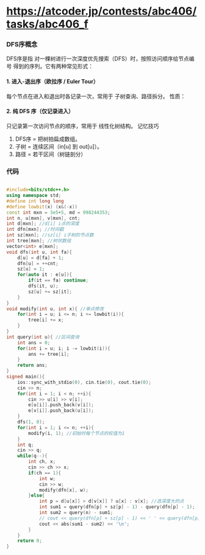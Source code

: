 # https://atcoder.jp/contests/abc406/tasks/abc406_f
### DFS序概念
DFS序是指 对一棵树进行一次深度优先搜索（DFS）时，按照访问顺序给节点编号 得到的序列。它有两种常见形式：
#### 1. 进入-退出序（欧拉序 / Euler Tour）
每个节点在进入和退出时各记录一次，常用于 子树查询、路径拆分。
性质：
#### 2. 纯 DFS 序（仅记录进入）
只记录第一次访问节点的顺序，常用于 线性化树结构。
记忆技巧
1. DFS序 = 把树拍扁成数组。
2. 子树 = 连续区间（in[u] 到 out[u]）。
3. 路径 = 若干区间（树链剖分）
### 代码
```cpp

#include<bits/stdc++.h>
using namespace std;
#define int long long
#define lowbit(x) (x&(-x))
const int mxn = 3e5+5, md = 998244353;
int n, u[mxn], v[mxn], cnt;
int d[mxn]; //d[i] i点的深度
int dfn[mxn]; //时间戳
int sz[mxn]; //sz[i] i子树的节点数
int tree[mxn]; //树状数组
vector<int> e[mxn];
void dfs(int u, int fa){
    d[u] = d[fa] + 1;
    dfn[u] = ++cnt;
    sz[u] = 1;
    for(auto it : e[u]){
        if(it == fa) continue;
        dfs(it, u);
        sz[u] += sz[it];
    }
}
void modify(int u, int x){ //单点修改
    for(int i = u; i <= n; i += lowbit(i)){
        tree[i] += x;
    }
}
int query(int u){ //区间查询
    int ans = 0;
    for(int i = u; i; i -= lowbit(i)){
        ans += tree[i];
    }
    return ans;
}
signed main(){
    ios::sync_with_stdio(0), cin.tie(0), cout.tie(0);
    cin >> n;
    for(int i = 1; i < n; ++i){
        cin >> u[i] >> v[i];
        e[u[i]].push_back(v[i]);
        e[v[i]].push_back(u[i]);
    }
    dfs(1, 0);
    for(int i = 1; i <= n; ++i){
        modify(i, 1); //初始时每个节点的权值为1
    }
    int q;
    cin >> q;
    while(q--){
        int ch, x;
        cin >> ch >> x;
        if(ch == 1){
            int w;
            cin >> w;
            modify(dfn[x], w);
        }else{
            int p = d[u[x]] > d[v[x]] ? u[x] : v[x]; //选深度大的点
            int sum1 = query(dfn[p] + sz[p] - 1) - query(dfn[p] - 1);
            int sum2 = query(n) - sum1;
            // cout << query(dfn[p] + sz[p] - 1) << ' ' << query(dfn[p] - 1) << '\n';
            cout << abs(sum1 - sum2) << '\n';
        }
    }
    return 0;
}
```



​
